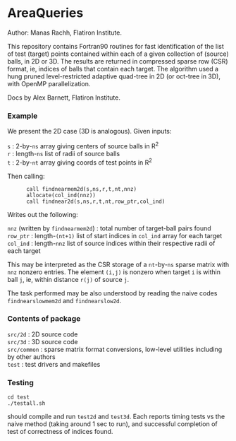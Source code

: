 # AreaQueries

Author: Manas Rachh, Flatiron Institute.

This repository contains Fortran90 routines for fast identification of
the list of test (target) points contained within each of a given
collection of (source) balls, in 2D or 3D. The results are returned in
compressed sparse row (CSR) format, ie, indices of balls that contain
each target. The algorithm used a hung pruned level-restricted
adaptive quad-tree in 2D (or oct-tree in 3D), with OpenMP parallelization.

Docs by Alex Barnett, Flatiron Institute.

### Example

We present the 2D case (3D is analogous). Given inputs:

  `s` : 2-by-`ns` array giving centers of source balls in R<sup>2</sup>  
  `r` : length-`ns` list of radii of source balls  
  `t` : 2-by-`nt` array giving coords of test points in R<sup>2</sup>  

Then calling:
```
      call findnearmem2d(s,ns,r,t,nt,nnz)
      allocate(col_ind(nnz))
      call findnear2d(s,ns,r,t,nt,row_ptr,col_ind)
```
Writes out the following:

  `nnz` (written by `findnearmem2d`) : total number of target-ball pairs found  
  `row_ptr` : length-`(nt+1)` list of start indices in `col_ind` array for each target  
  `col_ind` : length-`nnz` list of source indices within their respective radii of each target  

This may be interpreted as the CSR storage of a `nt`-by-`ns`
sparse matrix with `nnz` nonzero entries.
The element `(i,j)` is nonzero when target `i` is within ball `j`, ie,
within distance `r(j)` of source `j`.

The task performed may be also understood by reading the naive codes
`findnearslowmem2d` and `findnearslow2d`.


### Contents of package

`src/2d` : 2D source code  
`src/3d` : 3D source code  
`src/common` : sparse matrix format conversions, low-level utilities including by other authors  
`test` : test drivers and makefiles  

### Testing

```
cd test
./testall.sh
```
should compile and run `test2d` and `test3d`. Each reports timing tests vs the naive method (taking around 1 sec to run), and successful completion of test of correctness of indices found.
